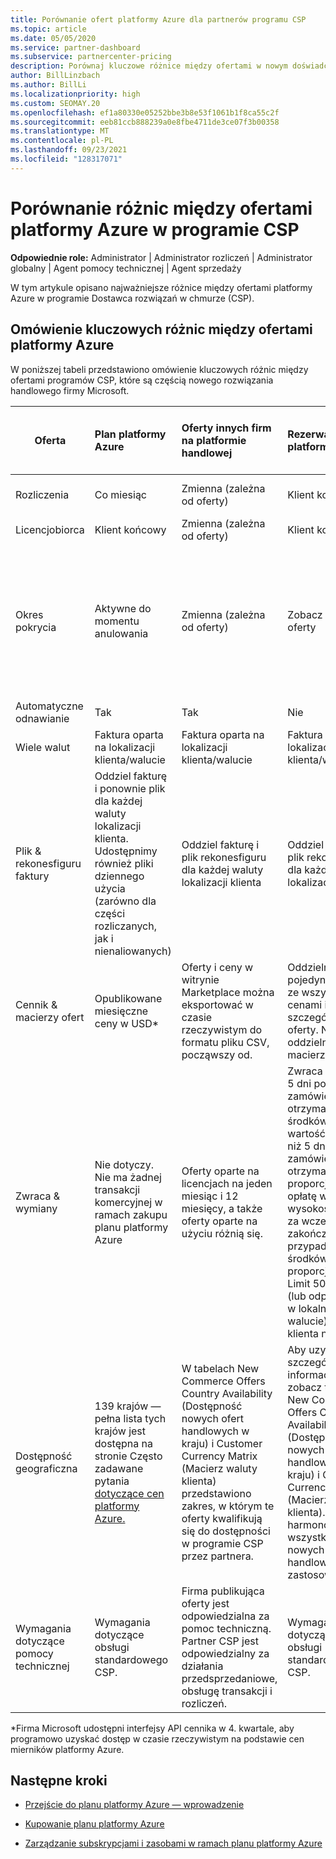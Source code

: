 ```yaml
---
title: Porównanie ofert platformy Azure dla partnerów programu CSP
ms.topic: article
ms.date: 05/05/2020
ms.service: partner-dashboard
ms.subservice: partnercenter-pricing
description: Porównaj kluczowe różnice między ofertami w nowym doświadczeniu handlowym firmy Microsoft dla partnerów w Dostawca rozwiązań w chmurze (CSP).
author: BillLinzbach
ms.author: BillLi
ms.localizationpriority: high
ms.custom: SEOMAY.20
ms.openlocfilehash: ef1a80330e05252bbe3b8e53f1061b1f8ca55c2f
ms.sourcegitcommit: eeb81ccb888239a0e8fbe4711de3ce07f3b00358
ms.translationtype: MT
ms.contentlocale: pl-PL
ms.lasthandoff: 09/23/2021
ms.locfileid: "128317071"
---
```

# <a name="compare-differences-between-azure-offers-in-the-csp-program"></a>Porównanie różnic między ofertami platformy Azure w programie CSP

**Odpowiednie role:** Administrator | Administrator rozliczeń | Administrator globalny | Agent pomocy technicznej | Agent sprzedaży

W tym artykule opisano najważniejsze różnice między ofertami platformy Azure w programie Dostawca rozwiązań w chmurze (CSP).

## <a name="overview-of-key-differences-between-azure-offers"></a>Omówienie kluczowych różnic między ofertami platformy Azure

W poniższej tabeli przedstawiono omówienie kluczowych różnic między ofertami programów CSP, które są częścią nowego rozwiązania handlowego firmy Microsoft.

|**Oferta**| **Plan platformy Azure**|**Oferty innych firm na platformie handlowej**|**Rezerwacje platformy Azure**|**Subskrypcje serwera sprzedawane za pośrednictwem programu CSP**|**Oferty oparte na licencjach**|
|-------------------|:------|:-----|:---------|:--------------|:---------|
|Rozliczenia|Co miesiąc|Zmienna (zależna od oferty)|Klient końcowy|Z góry przez cały okres lub okres 3 lat|Co miesiąc lub co rok|
|Licencjobiorca|Klient końcowy|Zmienna (zależna od oferty)|Klient końcowy| Klient końcowy|Klient końcowy|
|Okres pokrycia|Aktywne do momentu anulowania|Zmienna (zależna od oferty)|Zobacz opis oferty|Wszystkie rezerwacje platformy Azure mają własny unikatowy okres pokrycia. Wszystkie subskrypcje serwera będą mieć własny unikatowy okres pokrycia.|   Dodatkowe licencje zostaną przyciągnięte do istniejącego okresu pokrycia|
|Automatyczne odnawianie|Tak|Tak|Nie| Nie|Tak|
|Wiele walut|Faktura oparta na lokalizacji klienta/walucie|Faktura oparta na lokalizacji klienta/walucie|Faktura oparta na lokalizacji klienta/walucie|Faktura oparta na lokalizacji klienta/walucie|Na podstawie waluty lokalizacji partnera| 
|Plik & rekonesfiguru faktury|Oddziel fakturę i ponownie plik dla każdej waluty lokalizacji klienta.  Udostępnimy również pliki dziennego użycia (zarówno dla części rozliczanych, jak i nienaliowanych) |Oddziel fakturę i plik rekonesfiguru dla każdej waluty lokalizacji klienta|Oddziel fakturę i plik rekonesfiguru dla każdej waluty lokalizacji klienta|Oddziel fakturę i plik rekonesfiguru dla każdej waluty lokalizacji klienta|Wszystkie zamówienia na jednej fakturze i plik z ponowną konfiguracją|
|Cennik & macierzy ofert|Opublikowane miesięczne ceny w USD*|Oferty i ceny w witrynie Marketplace można eksportować w czasie rzeczywistym do formatu pliku CSV, począwszy od.|Oddzielny, pojedynczy plik ze wszystkimi cenami i szczegółami oferty. Nie ma oddzielnego pliku macierzy ofert||Oddzielny, pojedynczy plik ze wszystkimi cenami i szczegółami oferty. Nie ma oddzielnej macierzy ofert.| 
|Zwraca & wymiany|Nie dotyczy. Nie ma żadnej transakcji komercyjnej w ramach zakupu planu platformy Azure|Oferty oparte na licencjach na jeden miesiąc i 12 miesięcy, a także oferty oparte na użyciu różnią się.|Zwraca mniej niż 5 dni po dacie zamówienia otrzyma 100% środków. Zwraca wartość większą niż 5 dni po dacie zamówienia otrzyma kredyt proporcjonalny i opłatę w wysokości 12% za wcześniejsze zakończenie w przypadku środków proporcjonalnych. Limit 50 000 USD (lub odpowiednik w lokalnej walucie) na klienta na rok|Zwraca mniej niż 60 dni od daty zamówienia, a klucze licencji kredytowej w 100% zostaną zdezaktywowane. Częściowe zwroty nie zostaną zaakceptowane.|   W przypadku zawieszenia/anulowania poniżej 30 dni otrzymasz 100% środków. W przypadku zawieszenia/anulowania na więcej niż 30 dni otrzymasz proporcjonalną kredyt.|
|Dostępność geograficzna|139 krajów — pełna lista tych krajów jest dostępna na stronie Często zadawane pytania [dotyczące cen platformy Azure.](https://azure.microsoft.com/pricing/faq/)|W tabelach New Commerce Offers Country Availability (Dostępność nowych ofert handlowych w kraju) i Customer Currency Matrix (Macierz waluty klienta) przedstawiono zakres, w którym te oferty kwalifikują się do dostępności w programie CSP przez partnera.|Aby uzyskać szczegółowe informacje, zobacz temat New Commerce Offers Country Availability (Dostępność nowych ofert handlowych w kraju) i Customer Currency Matrix (Macierz waluty klienta). Ten sam harmonogram we wszystkich nowych ofertach handlowych ma zastosowanie.|Aby uzyskać szczegółowe informacje, zobacz temat New Commerce Offers Country Availability (Dostępność nowych ofert handlowych w kraju) i Customer Currency Matrix (Macierz waluty klienta).  Ten sam harmonogram we wszystkich nowych ofertach handlowych ma zastosowanie.|247 krajów|
|Wymagania dotyczące pomocy technicznej|Wymagania dotyczące obsługi standardowego CSP.|Firma publikująca oferty jest odpowiedzialna za pomoc techniczną.  Partner CSP jest odpowiedzialny za działania przedsprzedaniowe, obsługę transakcji i rozliczeń.|Wymagania dotyczące obsługi standardowego CSP.|Wymagania dotyczące obsługi standardowego CSP.|Wymagania dotyczące obsługi standardowego CSP.|

*Firma Microsoft udostępni interfejsy API cennika w 4. kwartale, aby programowo uzyskać dostęp w czasie rzeczywistym na podstawie cen mierników platformy Azure.

## <a name="next-steps"></a>Następne kroki

- [Przejście do planu platformy Azure — wprowadzenie](azure-plan-get-started.md)

- [Kupowanie planu platformy Azure](purchase-azure-plan.md)

- [Zarządzanie subskrypcjami i zasobami w ramach planu platformy Azure](azure-plan-manage.md)